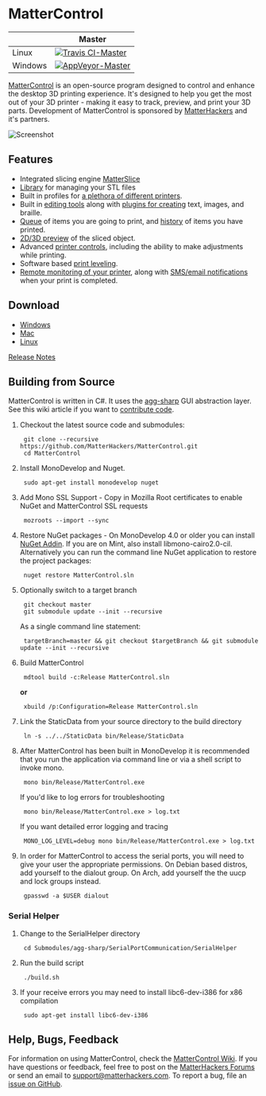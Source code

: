 MatterControl
=============

|        | Master |
| ------ | ------ |
| Linux | [![Travis CI-Master](https://travis-ci.org/MatterHackers/MatterControl.svg?branch=master)](https://travis-ci.org/MatterHackers/MatterControl) |
| Windows | [![AppVeyor-Master](https://ci.appveyor.com/api/projects/status/c85oe36mdgp446uw?svg=true)](https://ci.appveyor.com/project/johnlewin/mattercontrol) |

[MatterControl](http://www.mattercontrol.com/) is an open-source program designed to control and enhance the desktop 3D printing experience. It's designed to help you get the most out of your 3D printer - making it easy to track, preview, and print your 3D parts. Development of MatterControl is sponsored by [MatterHackers](http://www.matterhackers.com/) and it's partners.

![Screenshot](https://user-images.githubusercontent.com/3131268/43025866-3af2d478-8c28-11e8-88c8-5a8768dbd64f.png)

Features
--------
* Integrated slicing engine [MatterSlice](https://github.com/MatterHackers/MatterSlice)
* [Library](http://wiki.mattercontrol.com/Library) for managing your STL files
* Built in profiles for [a plethora of different printers](http://www.mattercontrol.com/#jumpSupportedModels).
* Built in [editing tools](http://wiki.mattercontrol.com/3D_View/Edit) along with [plugins for creating](http://wiki.mattercontrol.com/Category:Design_Tools) text, images, and braille.
* [Queue](http://wiki.mattercontrol.com/Queue) of items you are going to print, and [history](http://wiki.mattercontrol.com/History) of items you have printed.
* [2D/3D preview](http://wiki.mattercontrol.com/Layer_View) of the sliced object.
* Advanced [printer controls](http://wiki.mattercontrol.com/Controls), including the ability to make adjustments while printing.
* Software based [print leveling](http://wiki.mattercontrol.com/Options/Software_Print_Leveling).
* [Remote monitoring of your printer](http://sync.mattercontrol.com/), along with [SMS/email notifications](http://wiki.mattercontrol.com/Options/Notifications) when your print is completed.

Download
------------------------
* [Windows](https://mattercontrol.appspot.com/downloads/mattercontrol-windows/release)
* [Mac](https://mattercontrol.appspot.com/downloads/mattercontrol-mac-os-x/release)
* [Linux](http://wiki.mattercontrol.com/Running_on_Linux)

[Release Notes](http://wiki.mattercontrol.com/Release_Notes)

Building from Source
----------------------
MatterControl is written in C#. It uses the [agg-sharp](https://github.com/MatterHackers/agg-sharp) GUI abstraction layer. See this wiki article if you want to [contribute code](http://wiki.mattercontrol.com/Contributing_Code).

1. Checkout the latest source code and submodules:

        git clone --recursive https://github.com/MatterHackers/MatterControl.git
        cd MatterControl

2. Install MonoDevelop and Nuget.

        sudo apt-get install monodevelop nuget

3. Add Mono SSL Support - Copy in Mozilla Root certificates to enable NuGet and MatterControl SSL requests

        mozroots --import --sync

4. Restore NuGet packages - On MonoDevelop 4.0 or older you can install [NuGet Addin](https://github.com/mrward/monodevelop-nuget-addin). If you are on Mint, also install libmono-cairo2.0-cil. Alternatively you can run the command line NuGet application to restore the project packages:

        nuget restore MatterControl.sln

5. Optionally switch to a target branch

        git checkout master
        git submodule update --init --recursive

    As a single command line statement:

        targetBranch=master && git checkout $targetBranch && git submodule update --init --recursive

6. Build MatterControl

        mdtool build -c:Release MatterControl.sln

    **or**

        xbuild /p:Configuration=Release MatterControl.sln

7. Link the StaticData from your source directory to the build directory

        ln -s ../../StaticData bin/Release/StaticData

8. After MatterControl has been built in MonoDevelop it is recommended that you run the application via command line or via a shell script to invoke mono.

        mono bin/Release/MatterControl.exe

    If you'd like to log errors for troubleshooting

        mono bin/Release/MatterControl.exe > log.txt

    If you want detailed error logging and tracing

        MONO_LOG_LEVEL=debug mono bin/Release/MatterControl.exe > log.txt

9. In order for MatterControl to access the serial ports, you will need to give your user the appropriate permissions. On Debian based distros, add yourself to the dialout group. On Arch, add yourself the the uucp and lock groups instead.

        gpasswd -a $USER dialout


### Serial Helper

1. Change to the SerialHelper directory

        cd Submodules/agg-sharp/SerialPortCommunication/SerialHelper

2. Run the build script

        ./build.sh

3. If your receive errors you may need to install libc6-dev-i386 for x86 compilation

        sudo apt-get install libc6-dev-i386


Help, Bugs, Feedback
--------------------
For information on using MatterControl, check the [MatterControl Wiki](http://wiki.mattercontrol.com/Main_Page). If you have questions or feedback, feel free to post on the [MatterHackers Forums](http://forums.matterhackers.com/) or send an email to support@matterhackers.com. To report a bug, file an [issue on GitHub](https://github.com/MatterHackers/MatterControl/issues).

